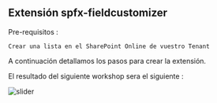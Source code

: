 ## Extensión spfx-fieldcustomizer


Pre-requisitos : 

    Crear una lista en el SharePoint Online de vuestro Tenant


A continuación detallamos los pasos para crear la extensión.

El resultado del siguiente workshop sera el siguiente : 

![slider](../assets/spfx-fieldcustomizer.png)


